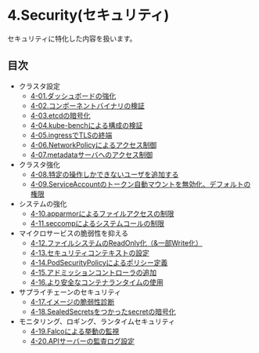 # 4.Security(セキュリティ)

セキュリティに特化した内容を扱います。

## 目次

- クラスタ設定
  - [4-01.ダッシュボードの強化](docs/dashboard.md)
  - [4-02.コンポーネントバイナリの検証](docs/binary.md)
  - [4-03.etcdの暗号化](docs/etcd.md)
  - [4-04.kube-benchによる構成の検証](docs/kube-bench.md)
  - [4-05.ingressでTLSの終端](docs/ingress-tls.md)
  - [4-06.NetworkPolicyによるアクセス制御](docs/networkpolicy.md)
  - [4-07.metadataサーバへのアクセス制御](docs/metadata-server.md)
- クラスタ強化
  - [4-08.特定の操作しかできないユーザを追加する](docs/user.md)
  - [4-09.ServiceAccountのトークン自動マウントを無効化、デフォルトの権限](docs/serviceaccount.md)
- システムの強化
  - [4-10.apparmorによるファイルアクセスの制限](docs/apparmor.md)
  - [4-11.seccompによるシステムコールの制限](docs/seccomp.md)
- マイクロサービスの脆弱性を抑える
  - [4-12.ファイルシステムのReadOnly化（&一部Write化）](docs/filesystem.md)
  - [4-13.セキュリティコンテキストの設定](docs/securitycontext.md)
  - [4-14.PodSecurityPolicyによるポリシー定義](docs/podsecuritypolicy.md)
  - [4-15.アドミッションコントローラの追加](docs/addmissioncontroller.md)
  - [4-16.より安全なコンテナランタイムの使用](docs/runtimeclass.md)
- サプライチェーンのセキュリティ
  - [4-17.イメージの脆弱性診断](docs/image-scan.md)
  - [4-18.SealedSecretsをつかったsecretの暗号化](docs/seald-secret.md)
- モニタリング、ロギング、ランタイムセキュリティ
  - [4-19.Falcoによる挙動の監視](docs/falco.md)
  - [4-20.APIサーバーの監査ログ設定](docs/api-audit.md)
